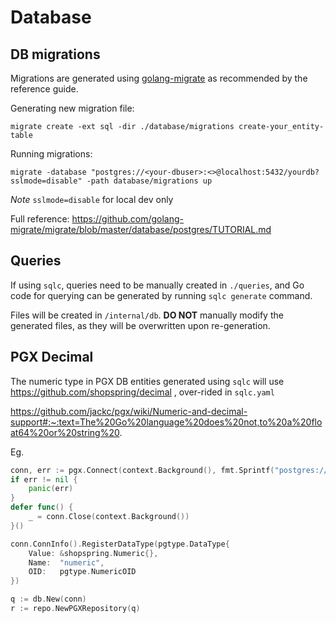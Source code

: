 # Database

## DB migrations

Migrations are generated using [golang-migrate](https://github.com/golang-migrate/migrate) as recommended by the reference guide.

Generating new migration file:
```
migrate create -ext sql -dir ./database/migrations create-your_entity-table
```

Running migrations:
```
migrate -database "postgres://<your-dbuser>:<>@localhost:5432/yourdb?sslmode=disable" -path database/migrations up
```

_Note_ `sslmode=disable` for local dev only

Full reference: https://github.com/golang-migrate/migrate/blob/master/database/postgres/TUTORIAL.md

## Queries
If using `sqlc`, queries need to be manually created in `./queries`, and Go code for querying can be generated by running `sqlc generate` command.

Files will be created in `/internal/db`. **DO NOT** manually modify the generated files, as they will be overwritten upon re-generation.

## PGX Decimal

The numeric type in PGX DB entities generated using `sqlc` will use https://github.com/shopspring/decimal , over-rided in `sqlc.yaml`

https://github.com/jackc/pgx/wiki/Numeric-and-decimal-support#:~:text=The%20Go%20language%20does%20not,to%20a%20float64%20or%20string%20.

Eg.

```go
conn, err := pgx.Connect(context.Background(), fmt.Sprintf("postgres://%s:%s@localhost:5432/golang_reference_api?sslmode=disable", os.Getenv("POSTGRES_USER"), os.Getenv("POSTGRES_PASSWORD")))
if err != nil {
	panic(err)
}
defer func() {
	_ = conn.Close(context.Background())
}()

conn.ConnInfo().RegisterDataType(pgtype.DataType{
	Value: &shopspring.Numeric{},
	Name:  "numeric",
	OID:   pgtype.NumericOID
})

q := db.New(conn)
r := repo.NewPGXRepository(q)
```

